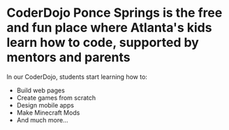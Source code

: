 # CoderDojo Ponce Springs is the free and fun place where Atlanta's kids learn how to code, supported by mentors and parents

In our CoderDojo, students start learning how to:

* Build web pages
* Create games from scratch
* Design mobile apps
* Make Minecraft Mods
* And much more...
